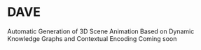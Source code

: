 # DAVE
Automatic Generation of 3D Scene Animation Based on Dynamic Knowledge Graphs and Contextual Encoding
Coming soon
